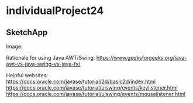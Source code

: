 # individualProject24

## SketchApp

Image:



Rationale for using Java AWT/Swing: https://www.geeksforgeeks.org/java-awt-vs-java-swing-vs-java-fx/

Helpful websites:
https://docs.oracle.com/javase/tutorial/2d/basic2d/index.html
https://docs.oracle.com/javase/tutorial/uiswing/events/keylistener.html
https://docs.oracle.com/javase/tutorial/uiswing/events/mouselistener.html
